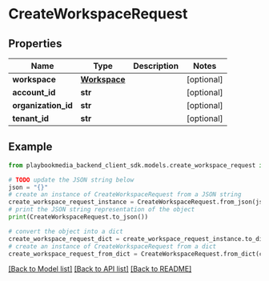 # CreateWorkspaceRequest


## Properties

Name | Type | Description | Notes
------------ | ------------- | ------------- | -------------
**workspace** | [**Workspace**](Workspace.md) |  | [optional] 
**account_id** | **str** |  | [optional] 
**organization_id** | **str** |  | [optional] 
**tenant_id** | **str** |  | [optional] 

## Example

```python
from playbookmedia_backend_client_sdk.models.create_workspace_request import CreateWorkspaceRequest

# TODO update the JSON string below
json = "{}"
# create an instance of CreateWorkspaceRequest from a JSON string
create_workspace_request_instance = CreateWorkspaceRequest.from_json(json)
# print the JSON string representation of the object
print(CreateWorkspaceRequest.to_json())

# convert the object into a dict
create_workspace_request_dict = create_workspace_request_instance.to_dict()
# create an instance of CreateWorkspaceRequest from a dict
create_workspace_request_from_dict = CreateWorkspaceRequest.from_dict(create_workspace_request_dict)
```
[[Back to Model list]](../README.md#documentation-for-models) [[Back to API list]](../README.md#documentation-for-api-endpoints) [[Back to README]](../README.md)


